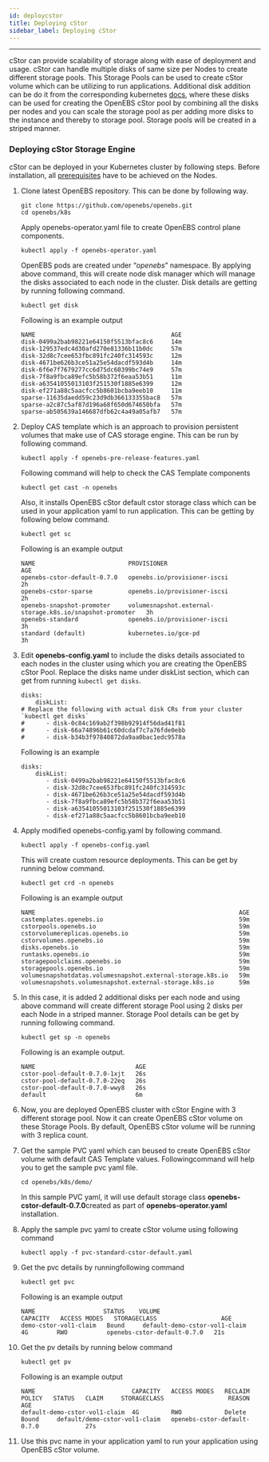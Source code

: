 ```yaml
---
id: deploycstor
title: Deploying cStor
sidebar_label: Deploying cStor
---
```

------

cStor can provide scalability of storage along with ease of deployment and usage. cStor can handle multiple disks of same size per Nodes to create different storage pools. This Storage Pools can be used to create  cStor volume which can be utilizing to run applications. Additional disk addition can be do it from the
corresponding kubernetes [docs](https://cloud.google.com/compute/docs/disks/add-persistent-disk), where these disks can be used for creating the OpenEBS cStor pool by combining all the disks per nodes and you can scale the storage pool as per adding more disks to the instance and thereby to storage pool. Storage pools will be created in a striped manner.

### Deploying cStor Storage Engine 

cStor can be deployed in your Kubernetes cluster by following steps. Before installation, all [prerequisites](next/prerequisites.html) have to be achieved on the Nodes. 

1. Clone latest OpenEBS repository. This can be done by following way.

   ```
   git clone https://github.com/openebs/openebs.git
   cd openebs/k8s
   ```

   Apply openebs-operator.yaml file to create OpenEBS control plane components. 

   ```
   kubectl apply -f openebs-operator.yaml	
   ```

   OpenEBS pods are created under “*openebs*” namespace. By applying above command, this will create node disk manager which will manage the disks associated to each node in the cluster. Disk details are
   getting by running following command.

   ```
   kubectl get disk
   ```

   Following is an example output

   ```
   NAME                                      AGE
   disk-0499a2bab98221e64150f5513bfac8c6     14m
   disk-129537edc4d30afd270e81336b11b0dc     57m
   disk-32d8c7cee653fbc891fc240fc314593c     12m
   disk-4671be626b3ce51a25e54dacdf593d4b     14m
   disk-6f6e7f7679277cc6d75dc60399bc74e9     57m
   disk-7f8a9fbca89efc5b58b372f6eaa53b51     11m
   disk-a63541055013103f251530f1885e6399     12m
   disk-ef271a88c5aacfcc5b8601bcba9eeb10     11m
   sparse-11635daedd59c23d9db366133355bac8   57m
   sparse-a2c87c5af87d196a68f650d674650bfa   57m
   sparse-ab505639a146687dfb62c4a49a05afb7   57m
   ```

2. Deploy CAS template which is an approach to provision persistent volumes that make use of CAS storage engine. This can be run by following command.

   ```
   kubectl apply -f openebs-pre-release-features.yaml
   ```

   Following command will help to check the CAS Template components

   ```
   kubectl get cast -n openebs
   ```

   Also, it installs OpenEBS cStor default cstor storage class which can be used in your application yaml to run application. This can be getting by following below command.

   ```
   kubectl get sc
   ```

   Following is an example output

   ```
   NAME                          PROVISIONER                                                AGE
   openebs-cstor-default-0.7.0   openebs.io/provisioner-iscsi                               2h
   openebs-cstor-sparse          openebs.io/provisioner-iscsi                               2h
   openebs-snapshot-promoter     volumesnapshot.external-storage.k8s.io/snapshot-promoter   3h
   openebs-standard              openebs.io/provisioner-iscsi                               3h
   standard (default)            kubernetes.io/gce-pd                                       3h
   ```

3. Edit **openebs-config.yaml** to include the disks details associated to each nodes in the cluster using which you are creating the OpenEBS cStor Pool. Replace the disks name under diskList section, which can get from running `kubectl get disks`.

   ```
   disks:
       diskList:
   # Replace the following with actual disk CRs from your cluster `kubectl get disks`
   #      - disk-0c84c169ab2f398b92914f56dad41f81
   #      - disk-66a74896b61c60dcdaf7c7a76fde0ebb
   #      - disk-b34b3f97840872da9aa0bac1edc9578a
   ```

   Following is an example

   ```
   disks:
       diskList:
          - disk-0499a2bab98221e64150f5513bfac8c6
          - disk-32d8c7cee653fbc891fc240fc314593c
          - disk-4671be626b3ce51a25e54dacdf593d4b
          - disk-7f8a9fbca89efc5b58b372f6eaa53b51
          - disk-a63541055013103f251530f1885e6399
          - disk-ef271a88c5aacfcc5b8601bcba9eeb10
   ```

4. Apply modified openebs-config.yaml by following command.

   ```
   kubectl apply -f openebs-config.yaml
   ```

   This will create custom resource deployments. This can be get by running below command.

   ```
   kubectl get crd -n openebs
   ```

   Following is an example output

   ```
   NAME                                                         AGE
   castemplates.openebs.io                                      59m
   cstorpools.openebs.io                                        59m
   cstorvolumereplicas.openebs.io                               59m
   cstorvolumes.openebs.io                                      59m
   disks.openebs.io                                             59m
   runtasks.openebs.io                                          59m
   storagepoolclaims.openebs.io                                 59m
   storagepools.openebs.io                                      59m
   volumesnapshotdatas.volumesnapshot.external-storage.k8s.io   59m
   volumesnapshots.volumesnapshot.external-storage.k8s.io       59m
   ```

5. In this case, it is added 2 additional disks per each node and using above command will create different storage Pool using 2 disks per each Node in a striped manner. Storage Pool details can be get by running following command.

   ```
   kubectl get sp -n openebs
   ```

   Following is an example output.

   ```
   NAME                            AGE
   cstor-pool-default-0.7.0-1xjt   26s
   cstor-pool-default-0.7.0-22eq   26s
   cstor-pool-default-0.7.0-wwy8   26s
   default                         6m
   ```

6. Now, you are deployed OpenEBS cluster with cStor Engine with 3 different storage pool. Now it can create OpenEBS cStor volume on these Storage Pools. By default, OpenEBS cStor volume will be running with 3 replica count. 

7. Get the sample PVC yaml which can beused to create OpenEBS cStor volume with default CAS Template values. Followingcommand will help you to get the sample pvc yaml file.

   ```
   cd openebs/k8s/demo/
   ```

   In this sample PVC yaml, it will use default storage class **openebs-cstor-default-0.7.0**created as part of **openebs-operator.yaml** installation.

8. Apply the sample pvc yaml to create cStor volume using following command

   ```
   kubectl apply -f pvc-standard-cstor-default.yaml
   ```

9. Get the pvc details by runningfollowing command

   ```
   kubectl get pvc
   ```

   Following is an example output

   ```
   NAME                   STATUS    VOLUME                          CAPACITY   ACCESS MODES   STORAGECLASS                  AGE
   demo-cstor-vol1-claim   Bound     default-demo-cstor-vol1-claim   4G        RWO           openebs-cstor-default-0.7.0   21s
   ```

10. Get the pv details by running below command

    ```
    kubectl get pv
    ```

    Following is an example output

    ```
    NAME                           CAPACITY   ACCESS MODES   RECLAIM POLICY   STATUS   CLAIM     STORAGECLASS                  REASON    AGE
    default-demo-cstor-vol1-claim  4G         RWO            Delete           Bound     default/demo-cstor-vol1-claim   openebs-cstor-default-0.7.0             27s
    ```

11. Use this pvc name in your application yaml to run your application using OpenEBS cStor volume.

<!-- Hotjar Tracking Code for https://docs.openebs.io -->
<script>
   (function(h,o,t,j,a,r){
       h.hj=h.hj||function(){(h.hj.q=h.hj.q||[]).push(arguments)};
       h._hjSettings={hjid:785693,hjsv:6};
       a=o.getElementsByTagName('head')[0];
       r=o.createElement('script');r.async=1;
       r.src=t+h._hjSettings.hjid+j+h._hjSettings.hjsv;
       a.appendChild(r);
   })(window,document,'https://static.hotjar.com/c/hotjar-','.js?sv=');
</script>
